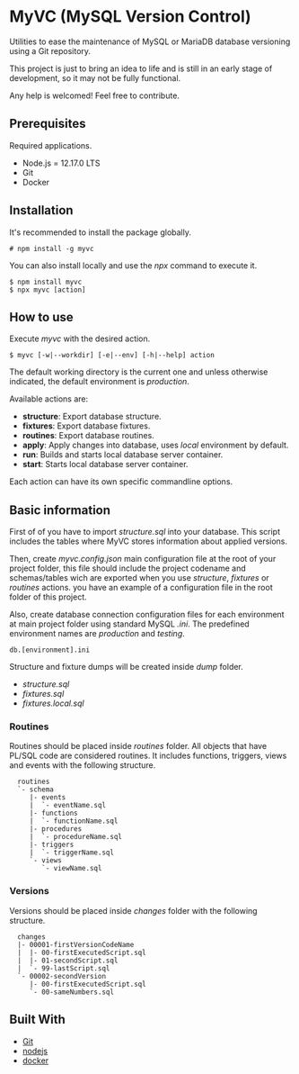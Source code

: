 # MyVC (MySQL Version Control)

Utilities to ease the maintenance of MySQL or MariaDB database versioning using
a Git repository.

This project is just to bring an idea to life and is still in an early stage of
development, so it may not be fully functional.

Any help is welcomed! Feel free to contribute.

## Prerequisites

Required applications.

* Node.js = 12.17.0 LTS
* Git
* Docker

## Installation

It's recommended to install the package globally.
```text
# npm install -g myvc
```

You can also install locally and use the *npx* command to execute it.
```text
$ npm install myvc
$ npx myvc [action]
```

## How to use

Execute *myvc* with the desired action.
```text
$ myvc [-w|--workdir] [-e|--env] [-h|--help] action
```
The default working directory is the current one and unless otherwise indicated,
the default environment is *production*.

Available actions are:
 * **structure**: Export database structure.
 * **fixtures**: Export database fixtures.
 * **routines**: Export database routines.
 * **apply**: Apply changes into database, uses *local* environment by default.
 * **run**: Builds and starts local database server container.
 * **start**: Starts local database server container.

Each action can have its own specific commandline options.

## Basic information

First of of you have to import *structure.sql* into your database. This script
includes the tables where MyVC stores information about applied versions.

Then, create *myvc.config.json* main configuration file at the root of your 
project folder, this file should include the project codename and schemas/tables
wich are exported when you use *structure*, *fixtures* or *routines* actions. 
you have an example of a configuration file in the root folder of this project.

Also, create database connection configuration files for each environment at
main project folder using standard MySQL *.ini*. The predefined environment 
names are *production* and *testing*.
```text
db.[environment].ini
```

Structure and fixture dumps will be created inside *dump* folder.

* *structure.sql*
* *fixtures.sql*
* *fixtures.local.sql*

### Routines

Routines should be placed inside *routines* folder. All objects that have
PL/SQL code are considered routines. It includes functions, triggers, views and 
events with the following structure.
```text
  routines
  `- schema
     |- events
     |  `- eventName.sql
     |- functions
     |  `- functionName.sql
     |- procedures
     |  `- procedureName.sql
     |- triggers
     |  `- triggerName.sql
     `- views
        `- viewName.sql
```

### Versions

Versions should be placed inside *changes* folder with the following structure.
```text
  changes
  |- 00001-firstVersionCodeName
  |  |- 00-firstExecutedScript.sql
  |  |- 01-secondScript.sql
  |  `- 99-lastScript.sql
  `- 00002-secondVersion
     |- 00-firstExecutedScript.sql
     `- 00-sameNumbers.sql
```
## Built With

* [Git](https://git-scm.com/)
* [nodejs](https://nodejs.org/)
* [docker](https://www.docker.com/)
